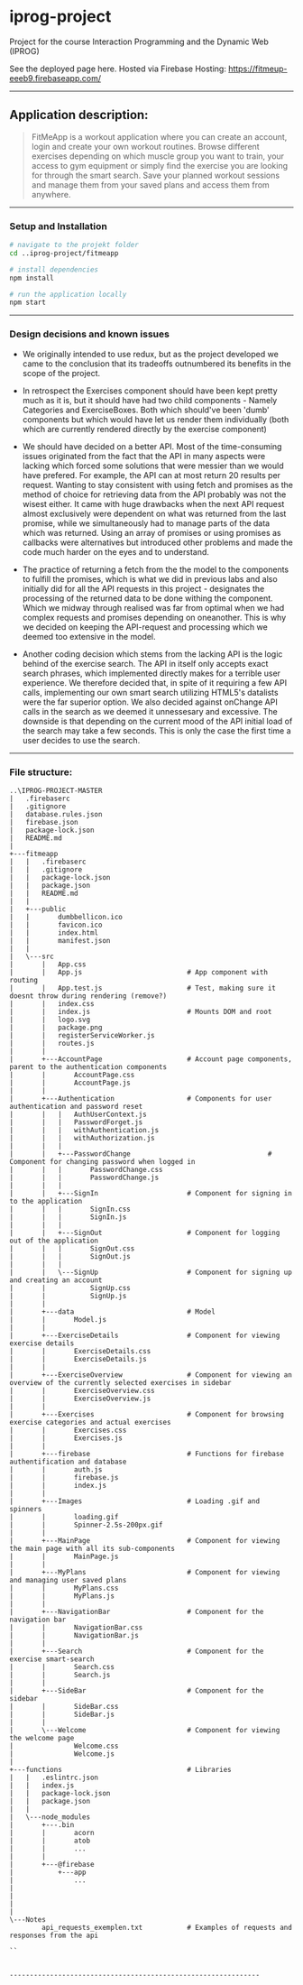 # iprog-project

Project for the course Interaction Programming and the Dynamic Web (IPROG)

See the deployed page here. Hosted via Firebase Hosting: https://fitmeup-eeeb9.firebaseapp.com/


--------------------------------------------------------------

## Application description:

>FitMeApp is a workout application where you can create an account, login and create your own workout routines. Browse different exercises depending on which muscle group you want to train, your access to gym equipment or simply find the exercise you are looking for through the smart search. Save your planned workout sessions and manage them from your saved plans and access them from anywhere.

--------------------------------------------------------------

### Setup and Installation

``` bash
# navigate to the projekt folder
cd ..iprog-project/fitmeapp

# install dependencies
npm install

# run the application locally
npm start

```

--------------------------------------------------------------

### Design decisions and known issues

* We originally intended to use redux, but as the project developed we came to the conclusion that its tradeoffs outnumbered its benefits in the scope of the project.

* In retrospect the Exercises component should have been kept pretty much as it is, but it should have had two child components - Namely Categories and ExerciseBoxes. Both which should've been 'dumb' components but which would have let us render them individually (both which are currently rendered directly by the exercise component)

* We should have decided on a better API. Most of the time-consuming issues originated from the fact that the API in many aspects were lacking which forced some solutions that were messier than we would have prefered. For example, the API can at most return 20 results per request. Wanting to stay consistent with using fetch and promises as the method of choice for retrieving data from the API probably was not the wisest either. It came with huge drawbacks when the next API request almost exclusively were dependent on what was returned from the last promise, while we simultaneously had to manage parts of the data which was returned. Using an array of promises or using promises as callbacks were alternatives but introduced other problems and made the code much harder on the eyes and to understand.

* The practice of returning a fetch from the the model to the components to fulfill the promises, which is what we did in previous labs and also initially did for all the API requests in this project - designates the processing of the returned data to be done withing the component. Which we midway through realised was far from optimal when we had complex requests and promises depending on oneanother. This is why we decided on keeping the API-request and processing which we deemed too extensive in the model.

* Another coding decision which stems from the lacking API is the logic behind of the exercise search. The API in itself only accepts exact search phrases, which implemented directly makes for a terrible user experience. We therefore decided that, in spite of it requiring a few API calls, implementing our own smart search utilizing HTML5's datalists were the far superior option. We also decided against onChange API calls in the search as we deemed it unnessesary and excessive. The downside is that depending on the current mood of the API initial load of the search may take a few seconds. This is only the case the first time a user decides to use the search.



--------------------------------------------------------------

### File structure:

```
..\IPROG-PROJECT-MASTER
|   .firebaserc
|   .gitignore
|   database.rules.json
|   firebase.json
|   package-lock.json
|   README.md
|   
+---fitmeapp
|   |   .firebaserc
|   |   .gitignore
|   |   package-lock.json
|   |   package.json
|   |   README.md
|   |   
|   +---public
|   |       dumbbellicon.ico
|   |       favicon.ico
|   |       index.html
|   |       manifest.json
|   |       
|   \---src
|       |   App.css
|       |   App.js 							# App component with routing
|       |   App.test.js 					# Test, making sure it doesnt throw during rendering (remove?)
|       |   index.css
|       |   index.js 						# Mounts DOM and root
|       |   logo.svg
|       |   package.png
|       |   registerServiceWorker.js
|       |   routes.js
|       |   
|       +---AccountPage						# Account page components, parent to the authentication components
|       |       AccountPage.css
|       |       AccountPage.js
|       |       
|       +---Authentication 					# Components for user authentication and password reset
|       |   |   AuthUserContext.js
|       |   |   PasswordForget.js
|       |   |   withAuthentication.js
|       |   |   withAuthorization.js
|       |   |
|       |   +---PasswordChange                                  # Component for changing password when logged in
|       |   |       PasswordChange.css
|       |   |       PasswordChange.js        
|       |   |    
|       |   +---SignIn						# Component for signing in to the application
|       |   |       SignIn.css
|       |   |       SignIn.js
|       |   |       
|       |   +---SignOut						# Component for logging out of the application
|       |   |       SignOut.css
|       |   |       SignOut.js
|       |   |       
|       |   \---SignUp						# Component for signing up and creating an account
|       |           SignUp.css
|       |           SignUp.js
|       |           
|       +---data							# Model
|       |       Model.js
|       |       
|       +---ExerciseDetails					# Component for viewing exercise details
|       |       ExerciseDetails.css
|       |       ExerciseDetails.js
|       |       
|       +---ExerciseOverview				# Component for viewing an overview of the currently selected exercises in sidebar
|       |       ExerciseOverview.css
|       |       ExerciseOverview.js
|       |       
|       +---Exercises						# Component for browsing exercise categories and actual exercises
|       |       Exercises.css
|       |       Exercises.js
|       |       
|       +---firebase						# Functions for firebase authentification and database
|       |       auth.js
|       |       firebase.js
|       |       index.js
|       |       
|       +---Images							# Loading .gif and spinners																	
|       |       loading.gif
|       |       Spinner-2.5s-200px.gif
|       |       
|       +---MainPage						# Component for viewing the main page with all its sub-components
|       |       MainPage.js
|       |       
|       +---MyPlans							# Component for viewing and managing user saved plans
|       |       MyPlans.css
|       |       MyPlans.js
|       |       
|       +---NavigationBar					# Component for the navigation bar
|       |       NavigationBar.css
|       |       NavigationBar.js
|       |       
|       +---Search							# Component for the exercise smart-search
|       |       Search.css
|       |       Search.js
|       |       
|       +---SideBar							# Component for the sidebar
|       |       SideBar.css
|       |       SideBar.js
|       |       
|       \---Welcome							# Component for viewing the welcome page
|               Welcome.css
|               Welcome.js
|               
+---functions								# Libraries
|   |   .eslintrc.json
|   |   index.js
|   |   package-lock.json
|   |   package.json
|   |   
|   \---node_modules
|       +---.bin
|       |       acorn
|       |       atob
|       |		...
|       |       
|       +---@firebase
|      		+---app
|      			...
|       
|     
|                 
|                   
\---Notes
        api_requests_exemplen.txt 			# Examples of requests and responses from the api
        
``


--------------------------------------------------------------
